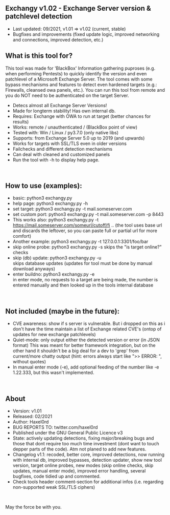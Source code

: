 ## Exchangy v1.02 - Exchange Server version & patchlevel detection   
* Last updated: 09/2021, v1.01 => v1.02 (current, stable)
* Bugfixes and improvements (fixed update logic, improved networking and connections, improved detection, etc.)


## What is this tool for?
This tool was made for 'BlackBox' Information gathering puproses (e.g. when performing Pentests) to quickly identify the version and even patchlevel of a Microsoft Exchange Server. The tool comes with some bypass mechanisms and features to detect even hardened targets (e.g.: Firewalls, cleansed owa panels, etc.). You can run this tool from remote and you do NOT need to be authenticated on the target Server. 


* Detecs almost all Exchange Server Versions!
* Made for longterm stability! Has own internal db.
* Requires: Exchange with OWA to run at target (better chances for results)
* Works: remote / unauthenticated / (BlackBox point of view)
* Tested with: Win / Linux / py3.7.0 (only native libs)
* Supports: from Exchange Server 5.0 up to 2019 (and upwards)
* Works for targets with SSL/TLS even in older versions
* Failchecks and different detection mechanisms
* Can deal with cleaned and customized panels
* Run the tool with -h to display help page.
<br />


## How to use (examples):
* basic:              python3 exchangy.py 
* help page:          python3 exchangy.py -h
* set target:         python3 exchangy.py -t mail.someserver.com
* set custom port:    python3 exchangy.py -t mail.someserver.com -p 8443
* This works also:    python3 exchangy.py -t https://mail.someserver.com/someurl/cutoff/fi ..
                      (the tool uses base url and discards the leftover, so you can paste full or partial url for more comfort)
* Another example:    python3 exchangy.py -t 127.0.0.1:3301/foo/bar
* skip online probe:  python3 exchangy.py -s
                      skips the "is target online?" checks
* skip (db) update:   python3 exchangy.py -u    
                      skips database updates (updates for tool must be done by manual download anyways)
* enter buildno:      python3 exchangy.py -e    
                      in enter mode, no requests to a target are being made, the number 
                      is entered manually and then looked up in the tools internal database
<br />


## Not included (maybe in the future):
* CVE awareness: show if s server is vulnerable. But i dropped on this as i don't have the time 
  maintain a list of Exchange related CVE's (ontop of updates for new exchange patchlevels)
* Quiet-mode: only output either the detected version or error (in JSON format)
  This was meant for better framework integration, but on the other hand it shouldn't be a big deal for a 
  dev to 'grep' from current/more chatty output (hint: errors always start like ">> ERROR: ", without quotes)
* In manual enter mode (-e), add optional feeding of the number like -e 1.22.333, but this wasn't implemented.
<br />


## About
* Version: v1.01
* Released: 02/2021
* Author: Haxel0rd
* BUG REPORTS TO: twitter.com/haxel0rd
* Published under the GNU General Public Licence v3
* State: actively updating detections, 
  fixing major/breaking bugs and those that dont require 
  too much time investment (dont want to touch depper parts of the code). Atm not planed to add new features.
* Changelog v1.1: recoded, better core, improved detections, now running with internal db, improved bypasses,
  detection updater, show new tool version, target online probes, new modes (skip online checks, skip updates, 
  manual enter mode), improved error handling, several bugfixes, code tidied up and commented.
* Check tools header comment-section for additional infos (i.e. regarding non-supported weak SSL/TLS ciphers)
<br />


May the force be with you.
